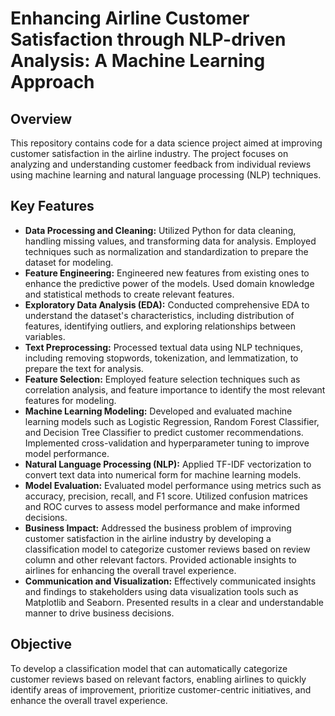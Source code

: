 # Enhancing Airline Customer Satisfaction through NLP-driven Analysis: A Machine Learning Approach


## Overview
This repository contains code for a data science project aimed at improving customer satisfaction in the airline industry. The project focuses on analyzing and understanding customer feedback from individual reviews using machine learning and natural language processing (NLP) techniques.

## Key Features
- **Data Processing and Cleaning:** Utilized Python for data cleaning, handling missing values, and transforming data for analysis. Employed techniques such as normalization and standardization to prepare the dataset for modeling.
- **Feature Engineering:** Engineered new features from existing ones to enhance the predictive power of the models. Used domain knowledge and statistical methods to create relevant features.
- **Exploratory Data Analysis (EDA):** Conducted comprehensive EDA to understand the dataset's characteristics, including distribution of features, identifying outliers, and exploring relationships between variables.
- **Text Preprocessing:** Processed textual data using NLP techniques, including removing stopwords, tokenization, and lemmatization, to prepare the text for analysis.
- **Feature Selection:** Employed feature selection techniques such as correlation analysis, and feature importance to identify the most relevant features for modeling.
- **Machine Learning Modeling:** Developed and evaluated machine learning models such as Logistic Regression, Random Forest Classifier, and Decision Tree Classifier to predict customer recommendations. Implemented cross-validation and hyperparameter tuning to improve model performance.
- **Natural Language Processing (NLP):** Applied TF-IDF vectorization to convert text data into numerical form for machine learning models.
- **Model Evaluation:** Evaluated model performance using metrics such as accuracy, precision, recall, and F1 score. Utilized confusion matrices and ROC curves to assess model performance and make informed decisions.
- **Business Impact:** Addressed the business problem of improving customer satisfaction in the airline industry by developing a classification model to categorize customer reviews based on review column and other relevant factors. Provided actionable insights to airlines for enhancing the overall travel experience.
- **Communication and Visualization:** Effectively communicated insights and findings to stakeholders using data visualization tools such as Matplotlib and Seaborn. Presented results in a clear and understandable manner to drive business decisions.
## Objective
To develop a classification model that can automatically categorize customer reviews based on relevant factors, enabling airlines to quickly identify areas of improvement, prioritize customer-centric initiatives, and enhance the overall travel experience.
